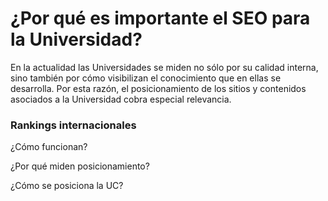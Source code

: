 # ¿Por qué es importante el SEO para la Universidad?

En la actualidad las Universidades se miden no sólo por su calidad interna, sino también por cómo visibilizan el conocimiento que en ellas se desarrolla. Por esta razón, el posicionamiento de los sitios y contenidos asociados a la Universidad cobra especial relevancia.

### Rankings internacionales

¿Cómo funcionan?

¿Por qué miden posicionamiento?

¿Cómo se posiciona la UC?

